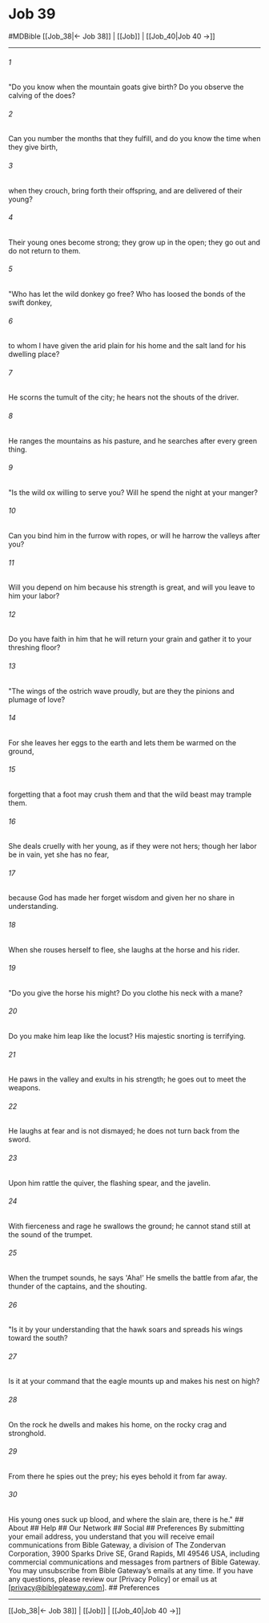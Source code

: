 # Job 39
#MDBible
[[Job_38|← Job 38]] | [[Job]] | [[Job_40|Job 40 →]]

***






###### 1 


"Do you know when the mountain goats give birth? Do you observe the calving of the does? 





###### 2 


Can you number the months that they fulfill, and do you know the time when they give birth, 





###### 3 


when they crouch, bring forth their offspring, and are delivered of their young? 





###### 4 


Their young ones become strong; they grow up in the open; they go out and do not return to them. 





###### 5 


"Who has let the wild donkey go free? Who has loosed the bonds of the swift donkey, 





###### 6 


to whom I have given the arid plain for his home and the salt land for his dwelling place? 





###### 7 


He scorns the tumult of the city; he hears not the shouts of the driver. 





###### 8 


He ranges the mountains as his pasture, and he searches after every green thing. 





###### 9 


"Is the wild ox willing to serve you? Will he spend the night at your manger? 





###### 10 


Can you bind him in the furrow with ropes, or will he harrow the valleys after you? 





###### 11 


Will you depend on him because his strength is great, and will you leave to him your labor? 





###### 12 


Do you have faith in him that he will return your grain and gather it to your threshing floor? 





###### 13 


"The wings of the ostrich wave proudly, but are they the pinions and plumage of love? 





###### 14 


For she leaves her eggs to the earth and lets them be warmed on the ground, 





###### 15 


forgetting that a foot may crush them and that the wild beast may trample them. 





###### 16 


She deals cruelly with her young, as if they were not hers; though her labor be in vain, yet she has no fear, 





###### 17 


because God has made her forget wisdom and given her no share in understanding. 





###### 18 


When she rouses herself to flee, she laughs at the horse and his rider. 





###### 19 


"Do you give the horse his might? Do you clothe his neck with a mane? 





###### 20 


Do you make him leap like the locust? His majestic snorting is terrifying. 





###### 21 


He paws in the valley and exults in his strength; he goes out to meet the weapons. 





###### 22 


He laughs at fear and is not dismayed; he does not turn back from the sword. 





###### 23 


Upon him rattle the quiver, the flashing spear, and the javelin. 





###### 24 


With fierceness and rage he swallows the ground; he cannot stand still at the sound of the trumpet. 





###### 25 


When the trumpet sounds, he says 'Aha!' He smells the battle from afar, the thunder of the captains, and the shouting. 





###### 26 


"Is it by your understanding that the hawk soars and spreads his wings toward the south? 





###### 27 


Is it at your command that the eagle mounts up and makes his nest on high? 





###### 28 


On the rock he dwells and makes his home, on the rocky crag and stronghold. 





###### 29 


From there he spies out the prey; his eyes behold it from far away. 





###### 30 


His young ones suck up blood, and where the slain are, there is he." ## About ## Help ## Our Network ## Social ## Preferences By submitting your email address, you understand that you will receive email communications from Bible Gateway, a division of The Zondervan Corporation, 3900 Sparks Drive SE, Grand Rapids, MI 49546 USA, including commercial communications and messages from partners of Bible Gateway. You may unsubscribe from Bible Gateway&rsquo;s emails at any time. If you have any questions, please review our [Privacy Policy] or email us at [privacy@biblegateway.com]. ## Preferences

***

[[Job_38|← Job 38]] | [[Job]] | [[Job_40|Job 40 →]]
